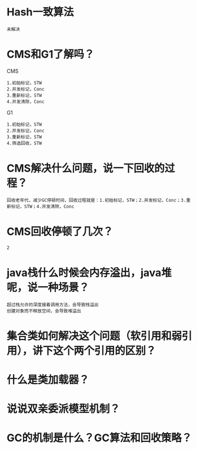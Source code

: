 # Hash一致算法
	
	未解决
	
# CMS和G1了解吗？
	
CMS

	1.初始标记，STW
	2.并发标记，Conc
	3.重新标记，STW
	4.并发清除，Conc

G1
	
	1.初始标记，STW
	2.并发标记，Conc
	3.重新标记，STW
	4.筛选回收，STW

# CMS解决什么问题，说一下回收的过程？
	
	回收老年代，减少GC停顿时间，回收过程就是：1.初始标记，STW；2.并发标记，Conc；3.重新标记，STW；4.并发清除，Conc
	
# CMS回收停顿了几次？
	
	2
	
# java栈什么时候会内存溢出，java堆呢，说一种场景？
	
	超过栈允许的深度接着调用方法，会导致栈溢出
	创建对象而不释放空间，会导致堆溢出
	
# 集合类如何解决这个问题（软引用和弱引用），讲下这个两个引用的区别？

# 什么是类加载器？

# 说说双亲委派模型机制？

# GC的机制是什么？GC算法和回收策略？




